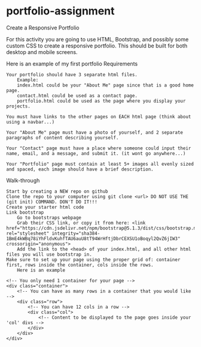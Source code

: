 # portfolio-assignment
Create a Responsive Portfolio

For this activity you are going to use HTML, Bootstrap, and possibly some custom CSS to create a responsive portfolio. This should be built for both desktop and mobile screens.

Here is an example of my first portfolio
Requirements

    Your portfolio should have 3 separate html files.
        Example:
        index.html could be your "About Me" page since that is a good home page.
        contact.html could be used as a contact page.
        portfolio.html could be used as the page where you display your projects.

    You must have links to the other pages on EACH html page (think about using a navbar...)

    Your "About Me" page must have a photo of yourself, and 2 separate paragraphs of content describing yourself.

    Your "Contact" page must have a place where someone could input their name, email, and a message, and submit it. (it wont go anywhere...)

    Your "Portfolio" page must contain at least 5+ images all evenly sized and spaced, each image should have a brief description.

Walk-through

    Start by creating a NEW repo on github
    Clone the repo to your computer using git clone <url> DO NOT USE THE (git init) COMMAND. DON'T DO IT!!!
    Create your starter html code
    Link bootstrap
        Go to bootstraps webpage
        Grab their CSS link, or copy it from here: <link href="https://cdn.jsdelivr.net/npm/bootstrap@5.1.3/dist/css/bootstrap.min.css" rel="stylesheet" integrity="sha384-1BmE4kWBq78iYhFldvKuhfTAU6auU8tT94WrHftjDbrCEXSU1oBoqyl2QvZ6jIW3" crossorigin="anonymous">
        Add the link to the <head> of your index.html, and all other html files you will use bootstrap in.
    Make sure to set up your page using the proper grid of: container first, rows inside the container, cols inside the rows.
        Here is an example

    <!-- You only need 1 container for your page -->
    <div class="container">
        <!-- You can have as many rows in a container that you would like -->
        <div class="row">
            <!-- You can have 12 cols in a row -->
            <div class="col">
                <!-- Content to be displayed to the page goes inside your 'col' divs -->
            </div>
        </div>
    </div>